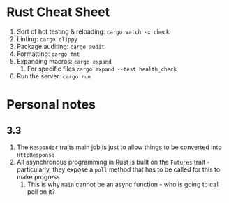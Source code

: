 # Rust Cheat Sheet
1. Sort of hot testing & reloading: `cargo watch -x check`
2. Linting: `cargo clippy`
3. Package auditing: `cargo audit`
4. Formatting: `cargo fmt`
5. Expanding macros: `cargo expand`
   1. For specific files `cargo expand --test health_check`
6. Run the server: `cargo run`

# Personal notes

## 3.3
1. The `Responder` traits main job is just to allow things to be converted into `HttpResponse`
2. All asynchronous programming in Rust is built on the `Futures` trait - particularly, they expose a `poll` method that has to be called for this to make progress
   1. This is why `main` cannot be an async function - who is going to call poll on it?

